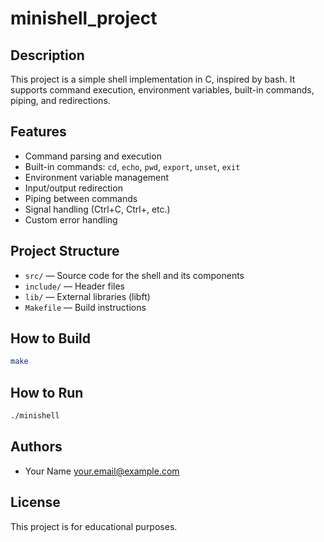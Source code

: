 # minishell_project

## Description
This project is a simple shell implementation in C, inspired by bash. It supports command execution, environment variables, built-in commands, piping, and redirections.

## Features
- Command parsing and execution
- Built-in commands: `cd`, `echo`, `pwd`, `export`, `unset`, `exit`
- Environment variable management
- Input/output redirection
- Piping between commands
- Signal handling (Ctrl+C, Ctrl+\, etc.)
- Custom error handling

## Project Structure
- `src/` — Source code for the shell and its components
- `include/` — Header files
- `lib/` — External libraries (libft)
- `Makefile` — Build instructions

## How to Build
```sh
make
```

## How to Run
```sh
./minishell
```

## Authors
- Your Name <your.email@example.com>

## License
This project is for educational purposes.